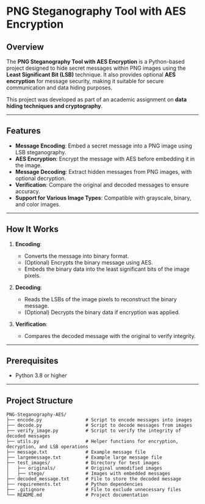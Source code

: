 # PNG Steganography Tool with AES Encryption

## Overview
The **PNG Steganography Tool with AES Encryption** is a Python-based project designed to hide secret messages within PNG images using the **Least Significant Bit (LSB)** technique. It also provides optional **AES encryption** for message security, making it suitable for secure communication and data hiding purposes.

This project was developed as part of an academic assignment on **data hiding techniques and cryptography**.

---

## Features
- **Message Encoding**: Embed a secret message into a PNG image using LSB steganography.
- **AES Encryption**: Encrypt the message with AES before embedding it in the image.
- **Message Decoding**: Extract hidden messages from PNG images, with optional decryption.
- **Verification**: Compare the original and decoded messages to ensure accuracy.
- **Support for Various Image Types**: Compatible with grayscale, binary, and color images.

---

## How It Works
1. **Encoding**:
   - Converts the message into binary format.
   - (Optional) Encrypts the binary message using AES.
   - Embeds the binary data into the least significant bits of the image pixels.

2. **Decoding**:
   - Reads the LSBs of the image pixels to reconstruct the binary message.
   - (Optional) Decrypts the binary data if encryption was applied.

3. **Verification**:
   - Compares the decoded message with the original to verify integrity.

---

## Prerequisites
- Python 3.8 or higher

---

## Project Structure
```plaintext
PNG-Steganography-AES/
├── encode.py                # Script to encode messages into images
├── decode.py                # Script to decode messages from images
├── verify_image.py          # Script to verify the integrity of decoded messages
├── utils.py                 # Helper functions for encryption, decryption, and LSB operations
├── message.txt              # Example message file
├── largemessage.txt         # Example large message file
├── test_images/             # Directory for test images
│   ├── originals/           # Original unmodified images
│   ├── stego/               # Images with embedded messages
├── decoded_message.txt      # File to store the decoded message
├── requirements.txt         # Python dependencies
├── .gitignore               # File to exclude unnecessary files
└── README.md                # Project documentation


